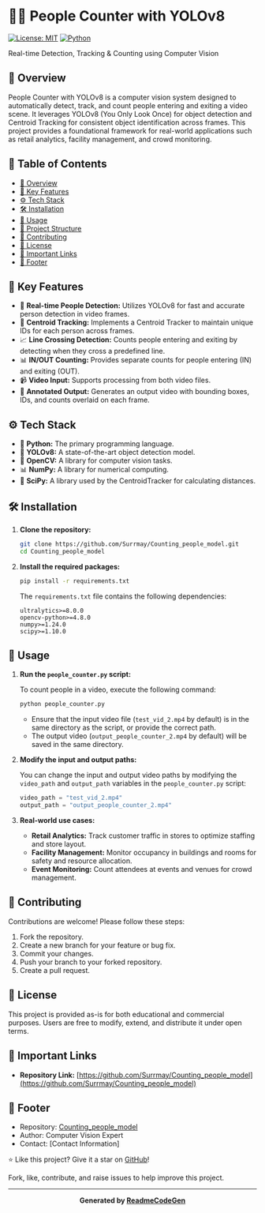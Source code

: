 # 🧍‍♂️ People Counter with YOLOv8

[![License: MIT](https://img.shields.io/badge/License-MIT-yellow.svg)](https://opensource.org/licenses/MIT)
[![Python](https://img.shields.io/badge/Python-3.8+-blue.svg)](https://www.python.org/)

Real-time Detection, Tracking & Counting using Computer Vision

## 🧭 Overview

People Counter with YOLOv8 is a computer vision system designed to automatically detect, track, and count people entering and exiting a video scene. It leverages YOLOv8 (You Only Look Once) for object detection and Centroid Tracking for consistent object identification across frames. This project provides a foundational framework for real-world applications such as retail analytics, facility management, and crowd monitoring.

## 📑 Table of Contents

- [🧭 Overview](#-overview)
- [🎯 Key Features](#-key-features)
- [⚙️ Tech Stack](#️-tech-stack)
- [🛠️ Installation](#️-installation)
- [🚀 Usage](#-usage)
- [📂 Project Structure](#-project-structure)
- [🤝 Contributing](#-contributing)
- [📜 License](#-license)
- [🔗 Important Links](#-important-links)
- [📝 Footer](#-footer)

## 🎯 Key Features

- 🚀 **Real-time People Detection:** Utilizes YOLOv8 for fast and accurate person detection in video frames.
- 👣 **Centroid Tracking:** Implements a Centroid Tracker to maintain unique IDs for each person across frames.
- 📈 **Line Crossing Detection:** Counts people entering and exiting by detecting when they cross a predefined line.
- 📊 **IN/OUT Counting:** Provides separate counts for people entering (IN) and exiting (OUT).
- 📹 **Video Input:** Supports processing from both video files.
- 💾 **Annotated Output:** Generates an output video with bounding boxes, IDs, and counts overlaid on each frame.

## ⚙️ Tech Stack

- 🐍 **Python:** The primary programming language.
- 🧠 **YOLOv8:** A state-of-the-art object detection model.
- 🧮 **OpenCV:** A library for computer vision tasks.
- 📊 **NumPy:** A library for numerical computing.
- 🔬 **SciPy:** A library used by the CentroidTracker for calculating distances.

## 🛠️ Installation

1.  **Clone the repository:**

    ```bash
    git clone https://github.com/Surrmay/Counting_people_model.git
    cd Counting_people_model
    ```

2.  **Install the required packages:**

    ```bash
    pip install -r requirements.txt
    ```

    The `requirements.txt` file contains the following dependencies:

    ```text
    ultralytics>=8.0.0
    opencv-python>=4.8.0
    numpy>=1.24.0
    scipy>=1.10.0
    ```

## 🚀 Usage

1.  **Run the `people_counter.py` script:**

    To count people in a video, execute the following command:

    ```bash
    python people_counter.py
    ```

    *   Ensure that the input video file (`test_vid_2.mp4` by default) is in the same directory as the script, or provide the correct path.
    *   The output video (`output_people_counter_2.mp4` by default) will be saved in the same directory.

2.  **Modify the input and output paths:**

    You can change the input and output video paths by modifying the `video_path` and `output_path` variables in the `people_counter.py` script:

    ```python
    video_path = "test_vid_2.mp4"
    output_path = "output_people_counter_2.mp4"
    ```

3. **Real-world use cases:**

    *   **Retail Analytics:** Track customer traffic in stores to optimize staffing and store layout.
    *   **Facility Management:** Monitor occupancy in buildings and rooms for safety and resource allocation.
    *   **Event Monitoring:** Count attendees at events and venues for crowd management.


## 🤝 Contributing

Contributions are welcome! Please follow these steps:

1.  Fork the repository.
2.  Create a new branch for your feature or bug fix.
3.  Commit your changes.
4.  Push your branch to your forked repository.
5.  Create a pull request.

## 📜 License

This project is provided as-is for both educational and commercial purposes. Users are free to modify, extend, and distribute it under open terms.

## 🔗 Important Links

- **Repository Link:** [https://github.com/Surrmay/Counting_people_model](https://github.com/Surrmay/Counting_people_model)

## 📝 Footer

- Repository: [Counting_people_model](https://github.com/Surrmay/Counting_people_model)
- Author: Computer Vision Expert
- Contact: [Contact Information]

⭐️ Like this project? Give it a star on [GitHub](https://github.com/Surrmay/Counting_people_model)!

Fork, like, contribute, and raise issues to help improve this project.


---
**<p align="center">Generated by [ReadmeCodeGen](https://www.readmecodegen.com/)</p>**